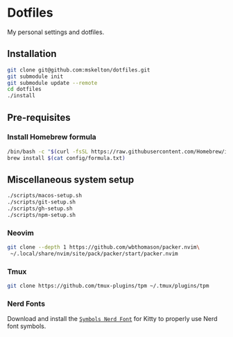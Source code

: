 # Dotfiles

My personal settings and dotfiles.

## Installation

```bash
git clone git@github.com:mskelton/dotfiles.git
git submodule init
git submodule update --remote
cd dotfiles
./install
```

## Pre-requisites

### Install Homebrew formula

```bash
/bin/bash -c "$(curl -fsSL https://raw.githubusercontent.com/Homebrew/install/HEAD/install.sh)"
brew install $(cat config/formula.txt)
```

## Miscellaneous system setup

```bash
./scripts/macos-setup.sh
./scripts/git-setup.sh
./scripts/gh-setup.sh
./scripts/npm-setup.sh
```

### Neovim

```bash
git clone --depth 1 https://github.com/wbthomason/packer.nvim\
 ~/.local/share/nvim/site/pack/packer/start/packer.nvim
```

### Tmux

```bash
git clone https://github.com/tmux-plugins/tpm ~/.tmux/plugins/tpm
```

### Nerd Fonts

Download and install the
[`Symbols Nerd Font`](https://github.com/ryanoasis/nerd-fonts/blob/da88bdb6/patched-fonts/NerdFontsSymbolsOnly/complete/Symbols-2048-em%20Nerd%20Font%20Complete.ttf)
for Kitty to properly use Nerd font symbols.

